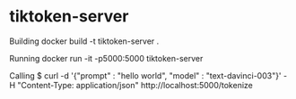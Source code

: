 # tiktoken-server
Building
docker build -t tiktoken-server .

Running 
docker run -it -p5000:5000 tiktoken-server

Calling
$ curl -d '{"prompt" : "hello world", "model" : "text-davinci-003"}' -H "Content-Type: application/json"  http://localhost:5000/tokenize
